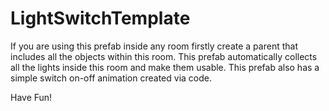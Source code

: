 # LightSwitchTemplate
If you are using this prefab inside any room firstly create a parent that includes all the objects within this room.
This prefab automatically collects all the lights inside this room and make them usable.
This prefab also has a simple switch on-off animation created via code.

Have Fun!
